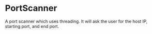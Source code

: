 # PortScanner
A port scanner which uses threading. It will ask the user for the host IP, starting port, and end port.
